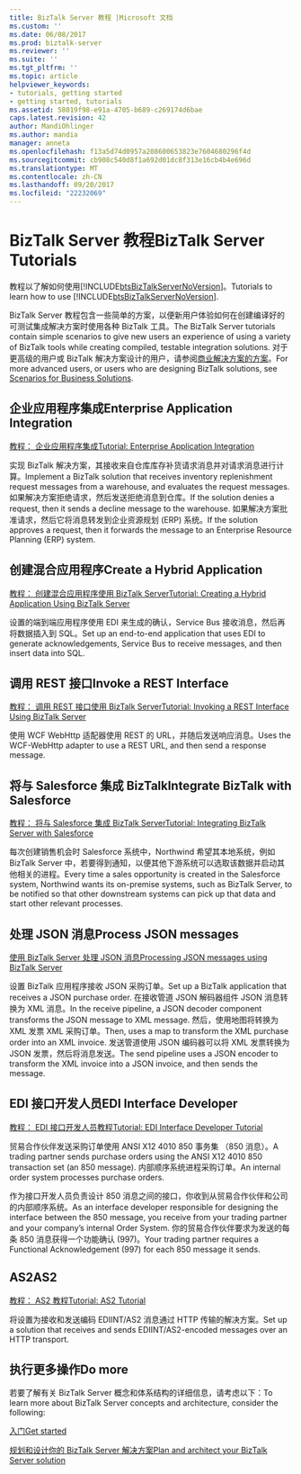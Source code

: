 ```yaml
---
title: BizTalk Server 教程 |Microsoft 文档
ms.custom: ''
ms.date: 06/08/2017
ms.prod: biztalk-server
ms.reviewer: ''
ms.suite: ''
ms.tgt_pltfrm: ''
ms.topic: article
helpviewer_keywords:
- tutorials, getting started
- getting started, tutorials
ms.assetid: 58019f98-e91a-4705-b689-c269174d6bae
caps.latest.revision: 42
author: MandiOhlinger
ms.author: mandia
manager: anneta
ms.openlocfilehash: f13a5d74d0957a208600653823e7604680296f4d
ms.sourcegitcommit: cb908c540d8f1a692d01dc8f313e16cb4b4e696d
ms.translationtype: MT
ms.contentlocale: zh-CN
ms.lasthandoff: 09/20/2017
ms.locfileid: "22232069"
---
```

# <a name="biztalk-server-tutorials"></a><span data-ttu-id="ae485-102">BizTalk Server 教程</span><span class="sxs-lookup"><span data-stu-id="ae485-102">BizTalk Server Tutorials</span></span>
<span data-ttu-id="ae485-103">教程以了解如何使用[!INCLUDE[btsBizTalkServerNoVersion](../includes/btsbiztalkservernoversion-md.md)]。</span><span class="sxs-lookup"><span data-stu-id="ae485-103">Tutorials to learn how to use [!INCLUDE[btsBizTalkServerNoVersion](../includes/btsbiztalkservernoversion-md.md)].</span></span>

<span data-ttu-id="ae485-104">BizTalk Server 教程包含一些简单的方案，以便新用户体验如何在创建编译好的可测试集成解决方案时使用各种 BizTalk 工具。</span><span class="sxs-lookup"><span data-stu-id="ae485-104">The BizTalk Server tutorials contain simple scenarios to give new users an experience of using a variety of BizTalk tools while creating compiled, testable integration solutions.</span></span> <span data-ttu-id="ae485-105">对于更高级的用户或 BizTalk 解决方案设计的用户，请参阅[商业解决方案的方案](../core/scenarios-for-business-solutions.md)。</span><span class="sxs-lookup"><span data-stu-id="ae485-105">For more advanced users, or users who are designing BizTalk solutions, see [Scenarios for Business Solutions](../core/scenarios-for-business-solutions.md).</span></span>  
  
## <a name="enterprise-application-integration"></a><span data-ttu-id="ae485-106">企业应用程序集成</span><span class="sxs-lookup"><span data-stu-id="ae485-106">Enterprise Application Integration</span></span>
  
[<span data-ttu-id="ae485-107">教程： 企业应用程序集成</span><span class="sxs-lookup"><span data-stu-id="ae485-107">Tutorial: Enterprise Application Integration</span></span>](../core/tutorial-1-enterprise-application-integration.md) 

<span data-ttu-id="ae485-108">实现 BizTalk 解决方案，其接收来自仓库库存补货请求消息并对请求消息进行计算。</span><span class="sxs-lookup"><span data-stu-id="ae485-108">Implement a BizTalk solution that receives inventory replenishment request messages from a warehouse, and evaluates the request messages.</span></span> <span data-ttu-id="ae485-109">如果解决方案拒绝请求，然后发送拒绝消息到仓库。</span><span class="sxs-lookup"><span data-stu-id="ae485-109">If the solution denies a request, then it sends a decline message to the warehouse.</span></span> <span data-ttu-id="ae485-110">如果解决方案批准请求，然后它将消息转发到企业资源规划 (ERP) 系统。</span><span class="sxs-lookup"><span data-stu-id="ae485-110">If the solution approves a request, then it forwards the message to an Enterprise Resource Planning (ERP) system.</span></span>  

## <a name="create-a-hybrid-application"></a><span data-ttu-id="ae485-111">创建混合应用程序</span><span class="sxs-lookup"><span data-stu-id="ae485-111">Create a Hybrid Application</span></span>
[<span data-ttu-id="ae485-112">教程： 创建混合应用程序使用 BizTalk Server</span><span class="sxs-lookup"><span data-stu-id="ae485-112">Tutorial: Creating a Hybrid Application Using BizTalk Server</span></span>](../core/tutorial-4-creating-a-hybrid-application-using-biztalk-server-2013.md)  

<span data-ttu-id="ae485-113">设置的端到端应用程序使用 EDI 来生成的确认，Service Bus 接收消息，然后再将数据插入到 SQL。</span><span class="sxs-lookup"><span data-stu-id="ae485-113">Set up an end-to-end application that uses EDI to generate acknowledgements, Service Bus to receive messages, and then insert data into SQL.</span></span> 

## <a name="invoke-a-rest-interface"></a><span data-ttu-id="ae485-114">调用 REST 接口</span><span class="sxs-lookup"><span data-stu-id="ae485-114">Invoke a REST Interface</span></span>
[<span data-ttu-id="ae485-115">教程： 调用 REST 接口使用 BizTalk Server</span><span class="sxs-lookup"><span data-stu-id="ae485-115">Tutorial: Invoking a REST Interface Using BizTalk Server</span></span>](../core/tutorial-5-invoking-a-rest-interface-using-biztalk-server.md)  

<span data-ttu-id="ae485-116">使用 WCF WebHttp 适配器使用 REST 的 URL，并随后发送响应消息。</span><span class="sxs-lookup"><span data-stu-id="ae485-116">Uses the WCF-WebHttp adapter to use a REST URL, and then send a response message.</span></span> 

## <a name="integrate-biztalk-with-salesforce"></a><span data-ttu-id="ae485-117">将与 Salesforce 集成 BizTalk</span><span class="sxs-lookup"><span data-stu-id="ae485-117">Integrate BizTalk with Salesforce</span></span>
[<span data-ttu-id="ae485-118">教程： 将与 Salesforce 集成 BizTalk Server</span><span class="sxs-lookup"><span data-stu-id="ae485-118">Tutorial: Integrating BizTalk Server with Salesforce</span></span>](Tutorial:%20Integrating%20BizTalk%20Server%202013%20with%20Salesforce.md)  

<span data-ttu-id="ae485-119">每次创建销售机会时 Salesforce 系统中，Northwind 希望其本地系统，例如 BizTalk Server 中，若要得到通知，以便其他下游系统可以选取该数据并启动其他相关的进程。</span><span class="sxs-lookup"><span data-stu-id="ae485-119">Every time a sales opportunity is created in the Salesforce system, Northwind wants its on-premise systems, such as BizTalk Server, to be notified so that other downstream systems can pick up that data and start other relevant processes.</span></span> 

## <a name="process-json-messages"></a><span data-ttu-id="ae485-120">处理 JSON 消息</span><span class="sxs-lookup"><span data-stu-id="ae485-120">Process JSON messages</span></span>
[<span data-ttu-id="ae485-121">使用 BizTalk Server 处理 JSON 消息</span><span class="sxs-lookup"><span data-stu-id="ae485-121">Processing JSON messages using BizTalk Server</span></span>](../core/processing-json-messages-using-biztalk-server.md)  

<span data-ttu-id="ae485-122">设置 BizTalk 应用程序接收 JSON 采购订单。</span><span class="sxs-lookup"><span data-stu-id="ae485-122">Set up a BizTalk application that receives a JSON purchase order.</span></span> <span data-ttu-id="ae485-123">在接收管道 JSON 解码器组件 JSON 消息转换为 XML 消息。</span><span class="sxs-lookup"><span data-stu-id="ae485-123">In the receive pipeline, a JSON decoder component transforms the JSON message to XML message.</span></span> <span data-ttu-id="ae485-124">然后，使用地图将转换为 XML 发票 XML 采购订单。</span><span class="sxs-lookup"><span data-stu-id="ae485-124">Then, uses a map to transform the XML purchase order into an XML invoice.</span></span> <span data-ttu-id="ae485-125">发送管道使用 JSON 编码器可以将 XML 发票转换为 JSON 发票，然后将消息发送。</span><span class="sxs-lookup"><span data-stu-id="ae485-125">The send pipeline uses a JSON encoder to transform the XML invoice into a JSON invoice, and then sends the message.</span></span>

## <a name="edi-interface-developer"></a><span data-ttu-id="ae485-126">EDI 接口开发人员</span><span class="sxs-lookup"><span data-stu-id="ae485-126">EDI Interface Developer</span></span>
  [<span data-ttu-id="ae485-127">教程： EDI 接口开发人员教程</span><span class="sxs-lookup"><span data-stu-id="ae485-127">Tutorial: EDI Interface Developer Tutorial</span></span>](../core/tutorial-2-edi-interface-developer-tutorial.md)
  
<span data-ttu-id="ae485-128">贸易合作伙伴发送采购订单使用 ANSI X12 4010 850 事务集 （850 消息）。</span><span class="sxs-lookup"><span data-stu-id="ae485-128">A trading partner sends purchase orders using the ANSI X12 4010 850 transaction set (an 850 message).</span></span> <span data-ttu-id="ae485-129">内部顺序系统进程采购订单。</span><span class="sxs-lookup"><span data-stu-id="ae485-129">An internal order system processes purchase orders.</span></span>

<span data-ttu-id="ae485-130">作为接口开发人员负责设计 850 消息之间的接口，你收到从贸易合作伙伴和公司的内部顺序系统。</span><span class="sxs-lookup"><span data-stu-id="ae485-130">As an interface developer responsible for designing the interface between the 850 message, you receive from your trading partner and your company’s internal Order System.</span></span> <span data-ttu-id="ae485-131">你的贸易合作伙伴要求为发送的每条 850 消息获得一个功能确认 (997)。</span><span class="sxs-lookup"><span data-stu-id="ae485-131">Your trading partner requires a Functional Acknowledgement (997) for each 850 message it sends.</span></span>


## <a name="as2"></a><span data-ttu-id="ae485-132">AS2</span><span class="sxs-lookup"><span data-stu-id="ae485-132">AS2</span></span>  
[<span data-ttu-id="ae485-133">教程： AS2 教程</span><span class="sxs-lookup"><span data-stu-id="ae485-133">Tutorial: AS2 Tutorial</span></span>](../core/tutorial-3-as2-tutorial.md)

<span data-ttu-id="ae485-134">将设置为接收和发送编码 EDIINT/AS2 消息通过 HTTP 传输的解决方案。</span><span class="sxs-lookup"><span data-stu-id="ae485-134">Set up a solution that receives and sends EDIINT/AS2-encoded messages over an HTTP transport.</span></span>    


## <a name="do-more"></a><span data-ttu-id="ae485-135">执行更多操作</span><span class="sxs-lookup"><span data-stu-id="ae485-135">Do more</span></span>  
 <span data-ttu-id="ae485-136">若要了解有关 BizTalk Server 概念和体系结构的详细信息，请考虑以下：</span><span class="sxs-lookup"><span data-stu-id="ae485-136">To learn more about BizTalk Server concepts and architecture, consider the following:</span></span>  
  
[<span data-ttu-id="ae485-137">入门</span><span class="sxs-lookup"><span data-stu-id="ae485-137">Get started</span></span>](../core/getting-started-with-biztalk-server.md)
  
[<span data-ttu-id="ae485-138">规划和设计你的 BizTalk Server 解决方案</span><span class="sxs-lookup"><span data-stu-id="ae485-138">Plan and architect your BizTalk Server solution</span></span>](../core/plan-and-architect-your-biztalk-server-solution.md)